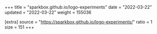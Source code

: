 +++
title = "sparkbox.github.io/logo-experiments"
date = "2022-03-22"
updated = "2022-03-22"
weight = 155036

[extra]
source = "https://sparkbox.github.io/logo-experiments/"
ratio = 1
size = 151
+++
